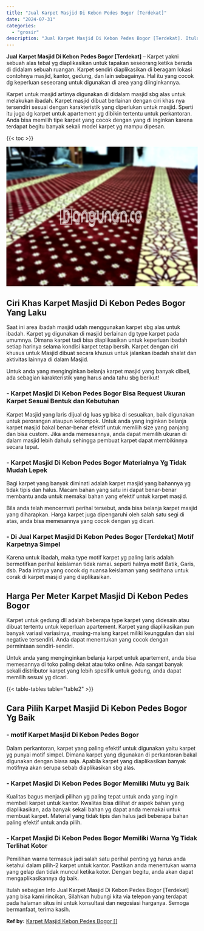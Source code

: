 ```yaml
---
title: "Jual Karpet Masjid Di Kebon Pedes Bogor [Terdekat]"
date: "2024-07-31"
categories: 
  - "grosir"
description: "Jual Karpet Masjid Di Kebon Pedes Bogor [Terdekat]. Itulah sebagian Info Jual Karpet Masjid Di Kebon Pedes Bogor [Terdekat] yang bisa kami rincikan, Silahk..."
---
```


**Jual Karpet Masjid Di Kebon Pedes Bogor \[Terdekat\]** – Karpet yakni sebuah alas tebal yg diaplikasikan untuk tapakan seseorang ketika berada di didalam sebuah ruangan. Karpet sendiri diaplikasikan di beragam lokasi contohnya masjid, kantor, gedung, dan lain sebagainya. Hal itu yang cocok dg keperluan seseorang untuk digunakan di area yang diinginkannya.

Karpet untuk masjid artinya digunakan di didalam masjid sbg alas untuk melakukan ibadah. Karpet masjid dibuat berlainan dengan ciri khas nya tersendiri sesuai dengan karakteristik yang diperlukan untuk masjid. Sperti itu juga dg karpet untuk apartement yg dibikin tertentu untuk perkantoran. Anda bisa memilih tipe karpet yang cocok dengan yang di inginkan karena terdapat begitu banyak sekali model karpet yg mampu dipesan.

{{< toc >}}

![Jual Karpet Masjid Di Kebon Pedes Bogor [Terdekat]](/images/grosir-karpet-murah-12.png)

## Ciri Khas Karpet Masjid Di Kebon Pedes Bogor Yang Laku

Saat ini area ibadah masjid udah menggunakan karpet sbg alas untuk ibadah. Karpet yg digunakan di masjid berlainan dg type karpet pada umumnya. Dimana karpet tadi bisa diaplikasikan untuk keperluan ibadah setiap harinya selama kondisi karpet tetap bersih. Karpet dengan ciri khusus untuk Masjid dibuat secara khusus untuk jalankan ibadah shalat dan aktivitas lainnya di dalam Masjid.

Untuk anda yang menginginkan belanja karpet masjid yang banyak dibeli, ada sebagian karakteristik yang harus anda tahu sbg berikut!

### \- Karpet Masjid Di Kebon Pedes Bogor Bisa Request Ukuran Karpet Sesuai Bentuk dan Kebutuhan

Karpet Masjid yang laris dijual dg luas yg bisa di sesuaikan, baik digunakan untuk perorangan ataupun kelompok. Untuk anda yang inginkan belanja karpet masjid bakal benar-benar efektif untuk memliih size yang panjang dan bisa custom. Jika anda memesannya, anda dapat memilih ukuran di dalam masjid lebih dahulu sehingga pembuat karpet dapat membikinnya secara tepat.

### \- Karpet Masjid Di Kebon Pedes Bogor Materialnya Yg Tidak Mudah Lepek

Bagi karpet yang banyak diminati adalah karpet masjid yang bahannya yg tidak tipis dan halus. Macam bahan yang satu ini dapat benar-benar membantu anda untuk memakai bahan yang efektif untuk karpet masjid.

Bila anda telah mencermati perihal tersebut, anda bisa belanja karpet masjid yang diharapkan. Harga karpet juga dipengaruhi oleh salah satu segi di atas, anda bisa memesannya yang cocok dengan yg dicari.

### \- Di Jual Karpet Masjid Di Kebon Pedes Bogor \[Terdekat\] Motif Karpetnya Simpel

Karena untuk ibadah, maka type motif karpet yg paling laris adalah bermotifkan perihal keislaman tidak ramai. seperti halnya motif Batik, Garis, dsb. Pada intinya yang cocok dg nuansa keislaman yang sedrhana untuk corak di karpet masjid yang diaplikasikan.

## Harga Per Meter Karpet Masjid Di Kebon Pedes Bogor

Karpet untuk gedung dll adalah beberapa type karpet yang didesain atau dibuat tertentu untuk keperluan apartement. Karpet yang diaplikasikan pun banyak variasi variasinya, masing-maisng karpet miliki keunggulan dan sisi negative tersendiri. Anda dapat menentukan yang cocok dengan permintaan sendiri-sendiri.

Untuk anda yang menginginkan belanja karpet untuk apartement, anda bisa memesannya di toko paling dekat atau toko online. Ada sangat banyak sekali distributor karpet yang lebih spesifik untuk gedung, anda dapat memilih sesuai yg dicari.

{{< table-tables table="table2" >}}

## Cara Pilih Karpet Masjid Di Kebon Pedes Bogor Yg Baik

### \- motif Karpet Masjid Di Kebon Pedes Bogor

Dalam perkantoran, karpet yang paling efektif untuk digunakan yaitu karpet yg punyai motif simpel. Dimana karpet yang digunakan di perkantoran bakal digunakan dengan biasa saja. Apabila karpet yang diaplikasikan banyak motifnya akan serupa sebab diaplikasikan sbg alas.

### \- Karpet Masjid Di Kebon Pedes Bogor Memiliki Mutu yg Baik

Kualitas bagus menjadi pilihan yg paling tepat untuk anda yang ingin membeli karpet untuk kantor. Kwalitas bisa dilihat dr aspek bahan yang diaplikasikan, ada banyak sekali bahan yg dapat anda memakai untuk membuat karpet. Material yang tidak tipis dan halus jadi beberapa bahan paling efektif untuk anda pilih.

### \- Karpet Masjid Di Kebon Pedes Bogor Memiliki Warna Yg Tidak Terlihat Kotor

Pemilihan warna termasuk jadi salah satu perihal penting yg harus anda ketahui dalam pilih-2 karpet untuk kantor. Pastikan anda menentukan warna yang gelap dan tidak muncul ketika kotor. Dengan begitu, anda akan dapat mengaplikasikannya dg baik.

Itulah sebagian Info Jual Karpet Masjid Di Kebon Pedes Bogor \[Terdekat\] yang bisa kami rincikan, Silahkan hubungi kita via telepon yang terdapat pada halaman situs ini untuk konsultasi dan negosiasi harganya. Semoga bermanfaat, terima kasih.

**Ref by:**  [Karpet Masjid Kebon Pedes Bogor []](https://id.wikipedia.org/wiki/Karpet)
